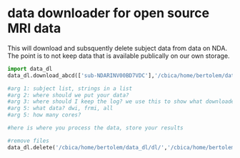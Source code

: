 # data downloader for open source MRI data
This will download and subsquently delete subject data from data on NDA. The point is to not keep data that is available publically on our own storage.

```python
import data_dl
data_dl.download_abcd(['sub-NDARINV00BD7VDC'],'/cbica/home/bertolem/data_dl/dl/','/cbica/home/bertolem/data_dl','all',4)

#arg 1: subject list, strings in a list
#arg 2: where should we put your data?
#arg 3: where should I keep the log? we use this to show what downloaded, and use it to delete things
#arg 5: what data? dwi, frmi, all
#arg 5: how many cores?

#here is where you process the data, store your results

#remove files
data_dl.delete('/cbica/home/bertolem/data_dl/dl/','/cbica/home/bertolem/data_dl')
```

